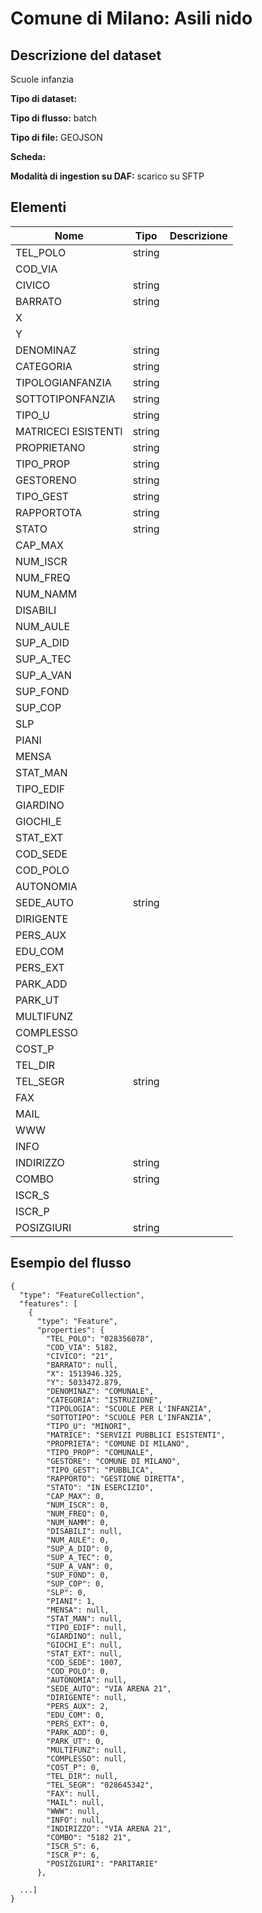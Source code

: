 # Comune di Milano: Asili nido

## Descrizione del dataset
Scuole infanzia

**Tipo di dataset:** 

**Tipo di flusso:** batch

**Tipo di file:** GEOJSON

**Scheda:** 

**Modalità di ingestion su DAF:** scarico su SFTP


## Elementi

| Nome | Tipo   | Descrizione                     |
|------|--------|---------------------------------|
| TEL_POLO | string | |
| COD_VIA| | |
| CIVICO | string | |
| BARRATO| string | |
| X | | |
| Y | | |
| DENOMINAZ| string | |
| CATEGORIA| string | |
| TIPOLOGIANFANZIA | string | |
| SOTTOTIPONFANZIA | string | |
| TIPO_U | string | |
| MATRICECI ESISTENTI| string | |
| PROPRIETANO| string | |
| TIPO_PROP| string | |
| GESTORENO| string | |
| TIPO_GEST| string | |
| RAPPORTOTA | string | |
| STATO | string | |
| CAP_MAX| | |
| NUM_ISCR | | |
| NUM_FREQ | | |
| NUM_NAMM | | |
| DISABILI | | |
| NUM_AULE | | |
| SUP_A_DID| | |
| SUP_A_TEC| | |
| SUP_A_VAN| | |
| SUP_FOND | | |
| SUP_COP| | |
| SLP | | |
| PIANI | | |
| MENSA | | |
| STAT_MAN | | |
| TIPO_EDIF| | |
| GIARDINO | | |
| GIOCHI_E | | |
| STAT_EXT | | |
| COD_SEDE | | |
| COD_POLO | | |
| AUTONOMIA| | |
| SEDE_AUTO| string | |
| DIRIGENTE| | |
| PERS_AUX | | |
| EDU_COM| | |
| PERS_EXT | | |
| PARK_ADD | | |
| PARK_UT| | |
| MULTIFUNZ| | |
| COMPLESSO| | |
| COST_P | | |
| TEL_DIR| | |
| TEL_SEGR | string | |
| FAX | | |
| MAIL | | |
| WWW | | |
| INFO | | |
| INDIRIZZO| string | |
| COMBO | string | |
| ISCR_S | | |
| ISCR_P | | |
| POSIZGIURI | string | |

## Esempio del flusso

```
{
  "type": "FeatureCollection",
  "features": [
    {
      "type": "Feature",
      "properties": {
        "TEL_POLO": "028356078",
        "COD_VIA": 5182,
        "CIVICO": "21",
        "BARRATO": null,
        "X": 1513946.325,
        "Y": 5033472.879,
        "DENOMINAZ": "COMUNALE",
        "CATEGORIA": "ISTRUZIONE",
        "TIPOLOGIA": "SCUOLE PER L'INFANZIA",
        "SOTTOTIPO": "SCUOLE PER L'INFANZIA",
        "TIPO_U": "MINORI",
        "MATRICE": "SERVIZI PUBBLICI ESISTENTI",
        "PROPRIETA": "COMUNE DI MILANO",
        "TIPO_PROP": "COMUNALE",
        "GESTORE": "COMUNE DI MILANO",
        "TIPO_GEST": "PUBBLICA",
        "RAPPORTO": "GESTIONE DIRETTA",
        "STATO": "IN ESERCIZIO",
        "CAP_MAX": 0,
        "NUM_ISCR": 0,
        "NUM_FREQ": 0,
        "NUM_NAMM": 0,
        "DISABILI": null,
        "NUM_AULE": 0,
        "SUP_A_DID": 0,
        "SUP_A_TEC": 0,
        "SUP_A_VAN": 0,
        "SUP_FOND": 0,
        "SUP_COP": 0,
        "SLP": 0,
        "PIANI": 1,
        "MENSA": null,
        "STAT_MAN": null,
        "TIPO_EDIF": null,
        "GIARDINO": null,
        "GIOCHI_E": null,
        "STAT_EXT": null,
        "COD_SEDE": 1007,
        "COD_POLO": 0,
        "AUTONOMIA": null,
        "SEDE_AUTO": "VIA ARENA 21",
        "DIRIGENTE": null,
        "PERS_AUX": 2,
        "EDU_COM": 0,
        "PERS_EXT": 0,
        "PARK_ADD": 0,
        "PARK_UT": 0,
        "MULTIFUNZ": null,
        "COMPLESSO": null,
        "COST_P": 0,
        "TEL_DIR": null,
        "TEL_SEGR": "028645342",
        "FAX": null,
        "MAIL": null,
        "WWW": null,
        "INFO": null,
        "INDIRIZZO": "VIA ARENA 21",
        "COMBO": "5182 21",
        "ISCR_S": 6,
        "ISCR_P": 6,
        "POSIZGIURI": "PARITARIE"
      },
    
  ...]
}
```

